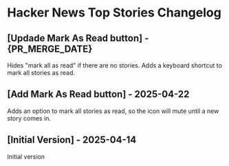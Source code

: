 # Hacker News Top Stories Changelog

## [Updade Mark As Read button] - {PR_MERGE_DATE}

Hides "mark all as read" if there are no stories.
Adds a keyboard shortcut to mark all stories as read.

## [Add Mark As Read button] - 2025-04-22

Adds an option to mark all stories as read, so the icon will mute until a new story comes in.

## [Initial Version] - 2025-04-14

Initial version

